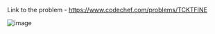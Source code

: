 Link to the problem - https://www.codechef.com/problems/TCKTFINE


![image](https://github.com/Haleshot/Competitive-Programming/assets/57552973/7d4a9afd-8944-4d66-8fb4-2eeb2a97c109)
